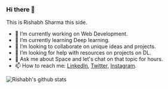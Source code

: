 ### Hi there 👋
  This is Rishabh Sharma this side.   
<!--
**rishiar4/rishiar4** is a ✨ _special_ ✨ repository because its `README.md` (this file) appears on your GitHub profile.
-->

- 🔭 I’m currently working on Web Development.
- 🌱 I’m currently learning Deep learning.
- 👯 I’m looking to collaborate on unique ideas and projects.
- 🤔 I’m looking for help with resources on projects on DL.
- 💬 Ask me about Space and let's chat on that topic for hours.
- 📫 How to reach me:  [LinkedIn](https://www.linkedin.com/in/rishabh-sharma7/), [Twitter](https://twitter.com/rishiar4), [Instagram](https://www.instagram.com/the.rishi.sharma/).

![Rishabh's github stats](https://github-readme-stats.vercel.app/api?username=rishiar4&show_icons=true&hide_border=true)
